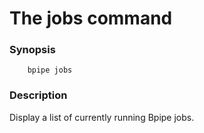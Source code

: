 # The jobs command

### Synopsis

    
    
        bpipe jobs
    

### Description

Display a list of currently running Bpipe jobs.

